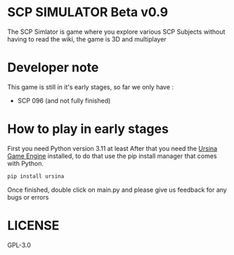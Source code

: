 # SCP SIMULATOR Beta v0.9
The SCP Simlator is game where you explore various SCP Subjects without having to read the wiki, the game is 3D and multiplayer
# Developer note
This game is still in it's early stages, so far we only have :
- SCP 096 (and not fully finished)
# How to play in early stages
First you need Python version 3.11 at least
After that you need the [Ursina Game Engine](https://www.ursinaengine.org/) installed, to do that use the pip install manager that comes with Python.
```bash
pip install ursina
```
Once finished, double click on main.py and please give us feedback for any bugs or errors
# LICENSE
GPL-3.0
